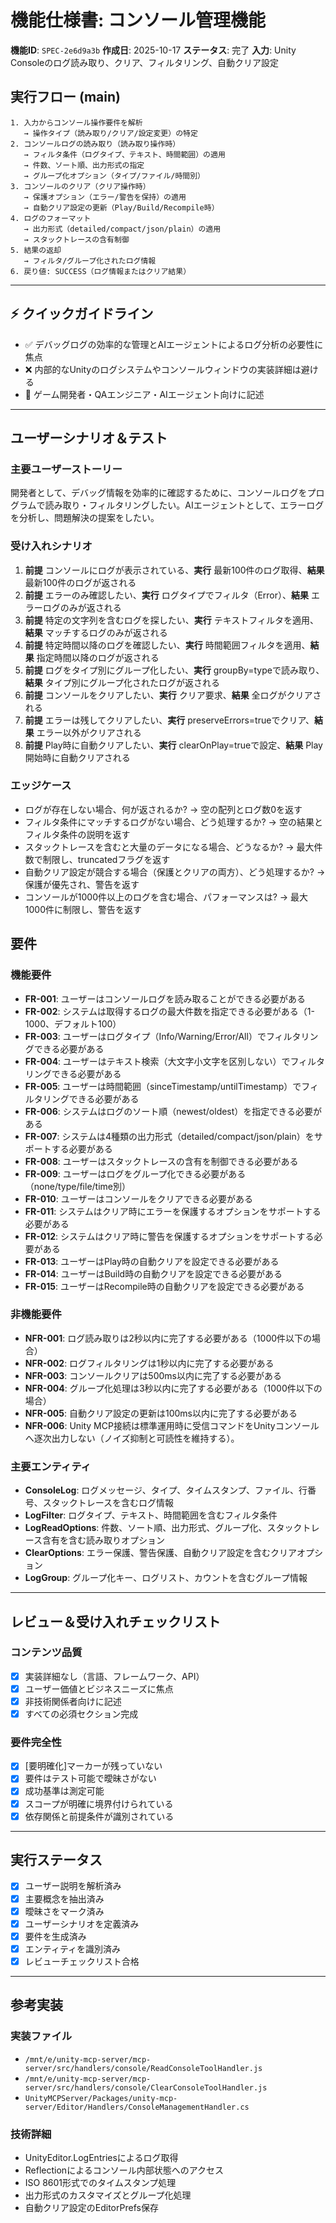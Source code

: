 # 機能仕様書: コンソール管理機能

**機能ID**: `SPEC-2e6d9a3b`
**作成日**: 2025-10-17
**ステータス**: 完了
**入力**: Unity Consoleのログ読み取り、クリア、フィルタリング、自動クリア設定

## 実行フロー (main)
```
1. 入力からコンソール操作要件を解析
   → 操作タイプ（読み取り/クリア/設定変更）の特定
2. コンソールログの読み取り（読み取り操作時）
   → フィルタ条件（ログタイプ、テキスト、時間範囲）の適用
   → 件数、ソート順、出力形式の指定
   → グループ化オプション（タイプ/ファイル/時間別）
3. コンソールのクリア（クリア操作時）
   → 保護オプション（エラー/警告を保持）の適用
   → 自動クリア設定の更新（Play/Build/Recompile時）
4. ログのフォーマット
   → 出力形式（detailed/compact/json/plain）の適用
   → スタックトレースの含有制御
5. 結果の返却
   → フィルタ/グループ化されたログ情報
6. 戻り値: SUCCESS（ログ情報またはクリア結果）
```

---

## ⚡ クイックガイドライン
- ✅ デバッグログの効率的な管理とAIエージェントによるログ分析の必要性に焦点
- ❌ 内部的なUnityのログシステムやコンソールウィンドウの実装詳細は避ける
- 👥 ゲーム開発者・QAエンジニア・AIエージェント向けに記述

---

## ユーザーシナリオ＆テスト

### 主要ユーザーストーリー
開発者として、デバッグ情報を効率的に確認するために、コンソールログをプログラムで読み取り・フィルタリングしたい。AIエージェントとして、エラーログを分析し、問題解決の提案をしたい。

### 受け入れシナリオ
1. **前提** コンソールにログが表示されている、**実行** 最新100件のログ取得、**結果** 最新100件のログが返される
2. **前提** エラーのみ確認したい、**実行** ログタイプでフィルタ（Error）、**結果** エラーログのみが返される
3. **前提** 特定の文字列を含むログを探したい、**実行** テキストフィルタを適用、**結果** マッチするログのみが返される
4. **前提** 特定時間以降のログを確認したい、**実行** 時間範囲フィルタを適用、**結果** 指定時間以降のログが返される
5. **前提** ログをタイプ別にグループ化したい、**実行** groupBy=typeで読み取り、**結果** タイプ別にグループ化されたログが返される
6. **前提** コンソールをクリアしたい、**実行** クリア要求、**結果** 全ログがクリアされる
7. **前提** エラーは残してクリアしたい、**実行** preserveErrors=trueでクリア、**結果** エラー以外がクリアされる
8. **前提** Play時に自動クリアしたい、**実行** clearOnPlay=trueで設定、**結果** Play開始時に自動クリアされる

### エッジケース
- ログが存在しない場合、何が返されるか? → 空の配列とログ数0を返す
- フィルタ条件にマッチするログがない場合、どう処理するか? → 空の結果とフィルタ条件の説明を返す
- スタックトレースを含むと大量のデータになる場合、どうなるか? → 最大件数で制限し、truncatedフラグを返す
- 自動クリア設定が競合する場合（保護とクリアの両方）、どう処理するか? → 保護が優先され、警告を返す
- コンソールが1000件以上のログを含む場合、パフォーマンスは? → 最大1000件に制限し、警告を返す

## 要件

### 機能要件
- **FR-001**: ユーザーはコンソールログを読み取ることができる必要がある
- **FR-002**: システムは取得するログの最大件数を指定できる必要がある（1-1000、デフォルト100）
- **FR-003**: ユーザーはログタイプ（Info/Warning/Error/All）でフィルタリングできる必要がある
- **FR-004**: ユーザーはテキスト検索（大文字小文字を区別しない）でフィルタリングできる必要がある
- **FR-005**: ユーザーは時間範囲（sinceTimestamp/untilTimestamp）でフィルタリングできる必要がある
- **FR-006**: システムはログのソート順（newest/oldest）を指定できる必要がある
- **FR-007**: システムは4種類の出力形式（detailed/compact/json/plain）をサポートする必要がある
- **FR-008**: ユーザーはスタックトレースの含有を制御できる必要がある
- **FR-009**: ユーザーはログをグループ化できる必要がある（none/type/file/time別）
- **FR-010**: ユーザーはコンソールをクリアできる必要がある
- **FR-011**: システムはクリア時にエラーを保護するオプションをサポートする必要がある
- **FR-012**: システムはクリア時に警告を保護するオプションをサポートする必要がある
- **FR-013**: ユーザーはPlay時の自動クリアを設定できる必要がある
- **FR-014**: ユーザーはBuild時の自動クリアを設定できる必要がある
- **FR-015**: ユーザーはRecompile時の自動クリアを設定できる必要がある

### 非機能要件
- **NFR-001**: ログ読み取りは2秒以内に完了する必要がある（1000件以下の場合）
- **NFR-002**: ログフィルタリングは1秒以内に完了する必要がある
- **NFR-003**: コンソールクリアは500ms以内に完了する必要がある
- **NFR-004**: グループ化処理は3秒以内に完了する必要がある（1000件以下の場合）
- **NFR-005**: 自動クリア設定の更新は100ms以内に完了する必要がある
- **NFR-006**: Unity MCP接続は標準運用時に受信コマンドをUnityコンソールへ逐次出力しない（ノイズ抑制と可読性を維持する）。

### 主要エンティティ
- **ConsoleLog**: ログメッセージ、タイプ、タイムスタンプ、ファイル、行番号、スタックトレースを含むログ情報
- **LogFilter**: ログタイプ、テキスト、時間範囲を含むフィルタ条件
- **LogReadOptions**: 件数、ソート順、出力形式、グループ化、スタックトレース含有を含む読み取りオプション
- **ClearOptions**: エラー保護、警告保護、自動クリア設定を含むクリアオプション
- **LogGroup**: グループ化キー、ログリスト、カウントを含むグループ情報

---

## レビュー＆受け入れチェックリスト

### コンテンツ品質
- [x] 実装詳細なし（言語、フレームワーク、API）
- [x] ユーザー価値とビジネスニーズに焦点
- [x] 非技術関係者向けに記述
- [x] すべての必須セクション完成

### 要件完全性
- [x] [要明確化]マーカーが残っていない
- [x] 要件はテスト可能で曖昧さがない
- [x] 成功基準は測定可能
- [x] スコープが明確に境界付けられている
- [x] 依存関係と前提条件が識別されている

---

## 実行ステータス

- [x] ユーザー説明を解析済み
- [x] 主要概念を抽出済み
- [x] 曖昧さをマーク済み
- [x] ユーザーシナリオを定義済み
- [x] 要件を生成済み
- [x] エンティティを識別済み
- [x] レビューチェックリスト合格

---

## 参考実装

### 実装ファイル
- `/mnt/e/unity-mcp-server/mcp-server/src/handlers/console/ReadConsoleToolHandler.js`
- `/mnt/e/unity-mcp-server/mcp-server/src/handlers/console/ClearConsoleToolHandler.js`
- `UnityMCPServer/Packages/unity-mcp-server/Editor/Handlers/ConsoleManagementHandler.cs`

### 技術詳細
- UnityEditor.LogEntriesによるログ取得
- Reflectionによるコンソール内部状態へのアクセス
- ISO 8601形式でのタイムスタンプ処理
- 出力形式のカスタマイズとグループ化処理
- 自動クリア設定のEditorPrefs保存
